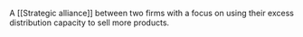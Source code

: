 A [[Strategic alliance]] between two firms with a focus on using their excess distribution capacity to sell more products.
